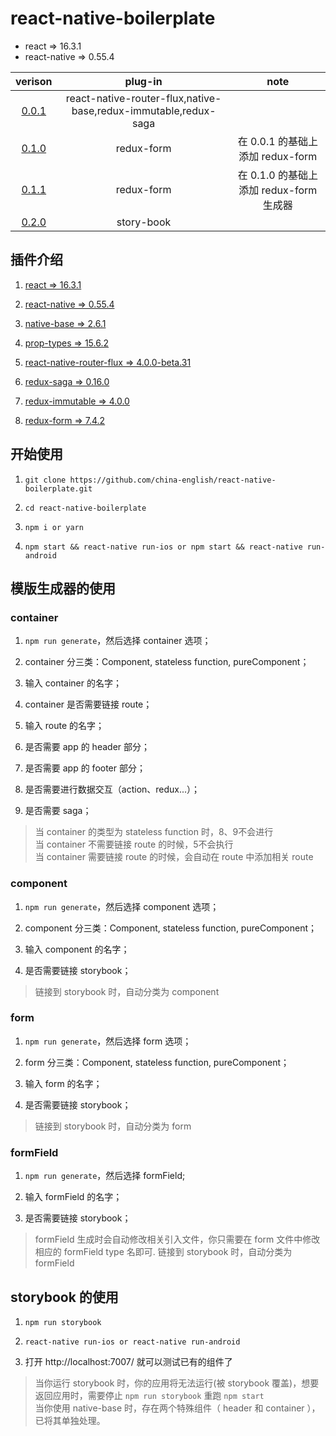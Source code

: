 react-native-boilerplate
=======

* react => 16.3.1
* react-native => 0.55.4

|verison|plug-in|note|
|:---:|:---:|:---:|
|[0.0.1](https://github.com/china-english/react-native-boilerplate/releases/tag/0.0.1)|react-native-router-flux,native-base,redux-immutable,redux-saga| |
|[0.1.0](https://github.com/china-english/react-native-boilerplate/releases/tag/0.1.0)|redux-form| 在 0.0.1 的基础上添加 redux-form|
|[0.1.1](https://github.com/china-english/react-native-boilerplate/releases/tag/0.1.1)|redux-form| 在 0.1.0 的基础上添加 redux-form 生成器|
|[0.2.0](https://github.com/china-english/react-native-boilerplate/releases/tag/0.2.0)|story-book| |


插件介绍
--------

1. [react => 16.3.1](https://5b05c94e0733d530fd1fafe0--reactjs.netlify.com/docs/hello-world.html)

2. [react-native => 0.55.4](https://facebook.github.io/react-native/docs/0.55/getting-started.html)

3. [native-base => 2.6.1](https://docs.nativebase.io/Components.html#Components)

4. [prop-types => 15.6.2](https://github.com/facebook/prop-types)

5. [react-native-router-flux => 4.0.0-beta.31](https://github.com/aksonov/react-native-router-flux)

6. [redux-saga => 0.16.0](https://redux-saga.js.org/)

7. [redux-immutable => 4.0.0](https://github.com/gajus/redux-immutable)

8. [redux-form => 7.4.2](https://redux-form.com/7.4.2/examples/)

开始使用
-------

1. ```git clone https://github.com/china-english/react-native-boilerplate.git```

2. ```cd react-native-boilerplate```

3. ```npm i or yarn```

4. ```npm start && react-native run-ios or npm start && react-native run-android```

模版生成器的使用
---------
### container

  1. ```npm run generate```，然后选择 container 选项；

  2. container 分三类：Component, stateless function, pureComponent；

  3. 输入 container 的名字；

  4. container 是否需要链接 route；

  5. 输入 route 的名字；

  6. 是否需要 app 的 header 部分；

  7. 是否需要 app 的 footer 部分；

  8. 是否需要进行数据交互（action、redux...）；

  9. 是否需要 saga；

  > 当 container 的类型为 stateless function 时，8、9不会进行 <br/>
  > 当 container 不需要链接 route 的时候，5不会执行<br/>
  > 当 container 需要链接 route 的时候，会自动在 route 中添加相关 route

### component

  1. ```npm run generate```，然后选择 component 选项；

  2. component 分三类：Component, stateless function, pureComponent；

  3. 输入 component 的名字；

  4. 是否需要链接 storybook；

  > 链接到 storybook 时，自动分类为 component

### form

  1. ```npm run generate```，然后选择 form 选项；

  2. form 分三类：Component, stateless function, pureComponent；

  3. 输入 form 的名字；

  4. 是否需要链接 storybook；

  > 链接到 storybook 时，自动分类为 form

### formField

  1. ```npm run generate```，然后选择 formField;

  2. 输入 formField 的名字；

  3. 是否需要链接 storybook；

  > formField 生成时会自动修改相关引入文件，你只需要在 form 文件中修改相应的 formField type 名即可.
  > 链接到 storybook 时，自动分类为 formField


storybook 的使用
-------

1. ```npm run storybook```

2. ```react-native run-ios or react-native run-android```

3. 打开 http://localhost:7007/ 就可以测试已有的组件了

> 当你运行 storybook 时，你的应用将无法运行(被 storybook 覆盖)，想要返回应用时，需要停止 ```npm run storybook``` 重跑 ```npm start``` <br />
> 当你使用 native-base 时，存在两个特殊组件（ header 和 container ），已将其单独处理。
